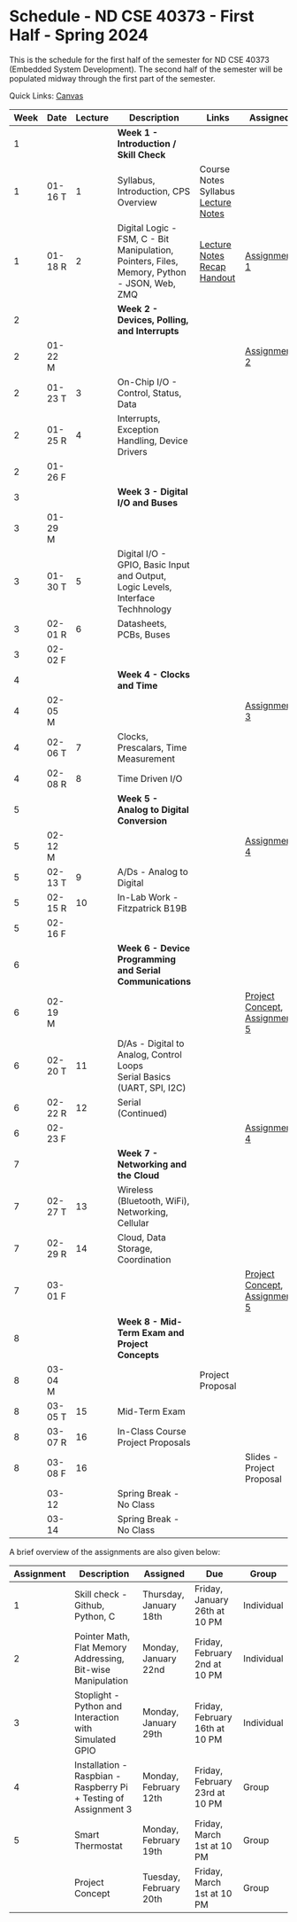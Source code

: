# Schedule - ND CSE 40373 - First Half - Spring 2024

This is the schedule for the first half of the semester for ND CSE 40373 (Embedded System Development).  The second half of the semester will be populated midway through the first part of the semester.

Quick Links: [Canvas](https://canvas.nd.edu)

| **Week** | **Date** | **Lecture** | **Description** | **Links** | **Assigned** | **Due** |
| --- | --- | --- | --- | --- | --- | --- |
| 1 | | | **Week 1 - Introduction / Skill Check** | | |
| 1 | 01-16 T |  1 | Syllabus, Introduction, CPS Overview | Course Notes <br> Syllabus <br> [Lecture Notes](https://github.com/adstriegel/cse40373-sp24/blob/main/course-mats/lectures/01-16-24-Lecture-01/notes.md) | |
| 1 | 01-18 R |  2 | Digital Logic - FSM, C - Bit Manipulation, Pointers, Files, Memory, Python - JSON, Web, ZMQ | [Lecture Notes](https://github.com/adstriegel/cse40373-sp24/blob/main/course-mats/lectures/01-18-24-Lecture-02/notes.md) <br> [Recap](https://github.com/adstriegel/cse40373-sp24/blob/main/course-mats/lectures/01-18-24-Lecture-02/recap.md) <br> [Handout](https://github.com/adstriegel/cse40373-sp24/blob/main/course-mats/lectures/01-18-24-Lecture-02/Handout-Lecture02.pdf) | [Assignment 1](https://canvas.nd.edu/courses/91970/assignments/245144) | |
| 2 | | | **Week 2 - Devices, Polling, and Interrupts** | | |
| 2 | 01-22 M | | | | [Assignment 2](https://canvas.nd.edu/courses/91970/assignments/250335) | | 
| 2 | 01-23 T |  3 | On-Chip I/O - Control, Status, Data | | |
| 2 | 01-25 R |  4 | Interrupts, Exception Handling, Device Drivers | |  | |
| 2 | 01-26 F | | | | | [Assignment 1](https://canvas.nd.edu/courses/91970/assignments/245144) |
| 3 | | | **Week 3 - Digital I/O and Buses** | | | 
| 3 | 01-29 M | | | | | | 
| 3 | 01-30 T |  5 | Digital I/O - GPIO, Basic Input and Output, Logic Levels, Interface Techhnology | | |
| 3 | 02-01 R |  6 | Datasheets, PCBs, Buses | | |
| 3 | 02-02 F | | | | | [Assignment 2](https://canvas.nd.edu/courses/91970/assignments/250335) |
| 4 | | | **Week 4 - Clocks and Time** | | |
| 4 | 02-05 M | | | | [Assignment 3](https://github.com/adstriegel/cse40373-sp24/blob/main/assignments/assignment03/assignment03.md) | | 
| 4 | 02-06 T |  7 | Clocks, Prescalars, Time Measurement | | |
| 4 | 02-08 R |  8 | Time Driven I/O | | |
| 5 | | | **Week 5 - Analog to Digital Conversion** | | |
| 5 | 02-12 M | | | | [Assignment 4](https://canvas.nd.edu/courses/91970/assignments/250357) | | 
| 5 | 02-13 T |  9 | A/Ds - Analog to Digital | | |
| 5 | 02-15 R | 10 | In-Lab Work - Fitzpatrick B19B | | | 
| 5 | 02-16 F | | | | | [Assignment 3](https://github.com/adstriegel/cse40373-sp24/blob/main/assignments/assignment03/assignment03.md) | 
| 6 | | | **Week 6 - Device Programming and Serial Communications** | | |
| 6 | 02-19 M |    | | | [Project Concept](https://canvas.nd.edu/courses/91970/assignments/257944), <br> [Assignment 5](https://canvas.nd.edu/courses/91970/assignments/256872) | |
| 6 | 02-20 T | 11 | D/As - Digital to Analog, Control Loops <br> Serial Basics (UART, SPI, I2C) | | |
| 6 | 02-22 R | 12 | Serial (Continued) | | |
| 6 | 02-23 F | | | | [Assignment 4](https://canvas.nd.edu/courses/91970/assignments/250357) |
| 7 | | | **Week 7 - Networking and the Cloud** | | |
| 7 | 02-27 T | 13 | Wireless (Bluetooth, WiFi), Networking, Cellular | | |
| 7 | 02-29 R | 14 | Cloud, Data Storage, Coordination | | |
| 7 | 03-01 F | | | | [Project Concept](https://canvas.nd.edu/courses/91970/assignments/257944), <br> [Assignment 5](https://canvas.nd.edu/courses/91970/assignments/256872) |  
| 8 | | | **Week 8 - Mid-Term Exam and Project Concepts** | | |
| 8 | 03-04 M | | | Project Proposal | | 
| 8 | 03-05 T | 15 | Mid-Term Exam | | | 
| 8 | 03-07 R | 16 | In-Class Course Project Proposals | | |   
| 8 | 03-08 F | 16 | | | Slides - Project Proposal | 
|   | 03-12 | | Spring Break - No Class | | | 
|   | 03-14 | | Spring Break - No Class | | | 
  
A brief overview of the assignments are also given below:

| Assignment | Description | Assigned | Due | Group |
| --- | --- | --- | --- | --- | 
| 1 | Skill check - Github, Python, C | Thursday, January 18th | Friday, January 26th at 10 PM | Individual | 
| 2 | Pointer Math, Flat Memory Addressing, Bit-wise Manipulation | Monday, January 22nd | Friday, February 2nd at 10 PM | Individual |     
| 3 | Stoplight - Python and Interaction with Simulated GPIO | Monday, January 29th | Friday, February 16th at 10 PM | Individual | 
| 4 | Installation - Raspbian - Raspberry Pi + Testing of Assignment 3 | Monday, February 12th | Friday, February 23rd at 10 PM | Group | 
| 5 | Smart Thermostat | Monday, February 19th | Friday, March 1st at 10 PM | Group | 
| | Project Concept | Tuesday, February 20th | Friday, March 1st at 10 PM | Group | 

